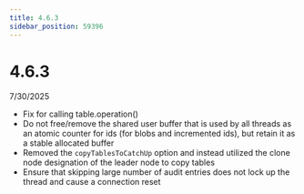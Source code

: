 ```yaml
---
title: 4.6.3
sidebar_position: 59396
---
```


# 4.6.3

7/30/2025

- Fix for calling table.operation()
- Do not free/remove the shared user buffer that is used by all threads as an atomic counter for ids (for blobs and incremented ids), but retain it as a stable allocated buffer
- Removed the `copyTablesToCatchUp` option and instead utilized the clone node designation of the leader node to copy tables
- Ensure that skipping large number of audit entries does not lock up the thread and cause a connection reset

